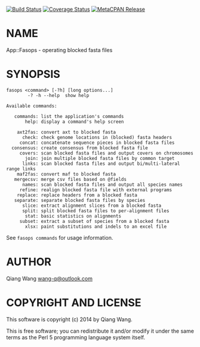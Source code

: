 [![Build Status](https://travis-ci.org/wang-q/App-Fasops.svg?branch=master)](https://travis-ci.org/wang-q/App-Fasops) [![Coverage Status](http://codecov.io/github/wang-q/App-Fasops/coverage.svg?branch=master)](https://codecov.io/github/wang-q/App-Fasops?branch=master) [![MetaCPAN Release](https://badge.fury.io/pl/App-Fasops.svg)](https://metacpan.org/release/App-Fasops)
# NAME

App::Fasops - operating blocked fasta files

# SYNOPSIS

    fasops <command> [-?h] [long options...]
            -? -h --help  show help

    Available commands:

       commands: list the application's commands
           help: display a command's help screen

        axt2fas: convert axt to blocked fasta
          check: check genome locations in (blocked) fasta headers
         concat: concatenate sequence pieces in blocked fasta files
      consensus: create consensus from blocked fasta file
         covers: scan blocked fasta files and output covers on chromosomes
           join: join multiple blocked fasta files by common target
          links: scan blocked fasta files and output bi/multi-lateral range links
        maf2fas: convert maf to blocked fasta
       mergecsv: merge csv files based on @fields
          names: scan blocked fasta files and output all species names
         refine: realign blocked fasta file with external programs
        replace: replace headers from a blocked fasta
       separate: separate blocked fasta files by species
          slice: extract alignment slices from a blocked fasta
          split: split blocked fasta files to per-alignment files
           stat: basic statistics on alignments
         subset: extract a subset of species from a blocked fasta
           xlsx: paint substitutions and indels to an excel file

See `fasops commands` for usage information.

# AUTHOR

Qiang Wang <wang-q@outlook.com>

# COPYRIGHT AND LICENSE

This software is copyright (c) 2014 by Qiang Wang.

This is free software; you can redistribute it and/or modify it under
the same terms as the Perl 5 programming language system itself.
